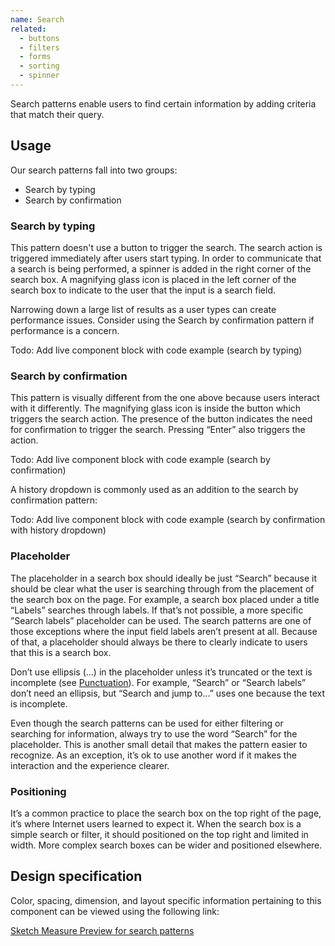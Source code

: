 ```yaml
---
name: Search
related:
  - buttons
  - filters
  - forms
  - sorting
  - spinner
---
```


Search patterns enable users to find certain information by adding criteria that match their query.

## Usage

Our search patterns fall into two groups:

*   Search by typing
*   Search by confirmation

### Search by typing

This pattern doesn't use a button to trigger the search. The search action is triggered immediately after users start typing. In order to communicate that a search is being performed, a spinner is added in the right corner of the search box. A magnifying glass icon is placed in the left corner of the search box to indicate to the user that the input is a search field.

Narrowing down a large list of results as a user types can create performance issues. Consider using the Search by confirmation pattern if performance is a concern.

Todo: Add live component block with code example (search by typing)

### Search by confirmation

This pattern is visually different from the one above because users interact with it differently. The magnifying glass icon is inside the button which triggers the search action. The presence of the button indicates the need for confirmation to trigger the search. Pressing “Enter” also triggers the action.

Todo: Add live component block with code example (search by confirmation)

A history dropdown is commonly used as an addition to the search by confirmation pattern:

Todo: Add live component block with code example (search by confirmation with history dropdown)

### Placeholder

The placeholder in a search box should ideally be just “Search” because it should be clear what the user is searching through from the placement of the search box on the page. For example, a search box placed under a title “Labels” searches through labels. If that’s not possible, a more specific ”Search labels” placeholder can be used. The search patterns are one of those exceptions where the input field labels aren’t present at all. Because of that, a placeholder should always be there to clearly indicate to users that this is a search box.

Don’t use ellipsis (…) in the placeholder unless it’s truncated or the text is incomplete (see [Punctuation](/content/punctuation)). For example, “Search” or “Search labels” don’t need an ellipsis, but “Search and jump to…” uses one because the text is incomplete.

Even though the search patterns can be used for either filtering or searching for information, always try to use the word “Search” for the placeholder. This is another small detail that makes the pattern easier to recognize. As an exception, it’s ok to use another word if it makes the interaction and the experience clearer.

### Positioning

It’s a common practice to place the search box on the top right of the page, it’s where Internet users learned to expect it. When the search box is a simple search or filter, it should positioned on the top right and limited in width. More complex search boxes can be wider and positioned elsewhere.

## Design specification

Color, spacing, dimension, and layout specific information pertaining to this component can be viewed using the following link:

[Sketch Measure Preview for search patterns](https://gitlab-org.gitlab.io/gitlab-design/hosted/design-gitlab-specs/search-spec-previews/)
